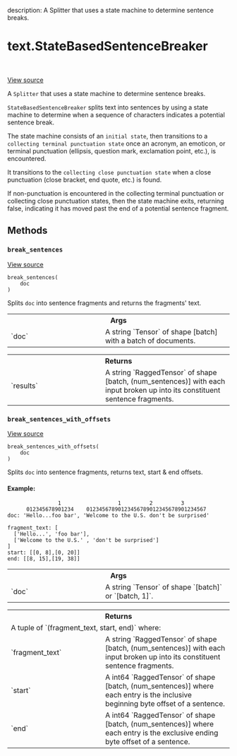 description: A Splitter that uses a state machine to determine sentence breaks.

<div itemscope itemtype="http://developers.google.com/ReferenceObject">
<meta itemprop="name" content="text.StateBasedSentenceBreaker" />
<meta itemprop="path" content="Stable" />
<meta itemprop="property" content="break_sentences"/>
<meta itemprop="property" content="break_sentences_with_offsets"/>
</div>

# text.StateBasedSentenceBreaker

<!-- Insert buttons and diff -->

<table class="tfo-notebook-buttons tfo-api nocontent" align="left">

</table>

<a target="_blank" href="https://github.com/tensorflow/text/tree/master/tensorflow_text/python/ops/state_based_sentence_breaker_op.py">View source</a>



A `Splitter` that uses a state machine to determine sentence breaks.

<!-- Placeholder for "Used in" -->

`StateBasedSentenceBreaker` splits text into sentences by using a state
machine to determine when a sequence of characters indicates a potential
sentence break.

The state machine consists of an `initial state`, then transitions to a
`collecting terminal punctuation state` once an acronym, an emoticon, or
terminal punctuation (ellipsis, question mark, exclamation point, etc.), is
encountered.

It transitions to the `collecting close punctuation state` when a close
punctuation (close bracket, end quote, etc.) is found.

If non-punctuation is encountered in the collecting terminal punctuation or
collecting close punctuation states, then the state machine exits, returning
false, indicating it has moved past the end of a potential sentence fragment.

## Methods

<h3 id="break_sentences"><code>break_sentences</code></h3>

<a target="_blank" href="https://github.com/tensorflow/text/tree/master/tensorflow_text/python/ops/state_based_sentence_breaker_op.py">View source</a>

<pre class="devsite-click-to-copy prettyprint lang-py tfo-signature-link">
<code>break_sentences(
    doc
)
</code></pre>

Splits `doc` into sentence fragments and returns the fragments' text.


<!-- Tabular view -->
 <table class="responsive fixed orange">
<colgroup><col width="214px"><col></colgroup>
<tr><th colspan="2">Args</th></tr>

<tr>
<td>
`doc`
</td>
<td>
A string `Tensor` of shape [batch] with a batch of documents.
</td>
</tr>
</table>



<!-- Tabular view -->
 <table class="responsive fixed orange">
<colgroup><col width="214px"><col></colgroup>
<tr><th colspan="2">Returns</th></tr>

<tr>
<td>
`results`
</td>
<td>
A string `RaggedTensor` of shape [batch, (num_sentences)]
with each input broken up into its constituent sentence fragments.
</td>
</tr>
</table>



<h3 id="break_sentences_with_offsets"><code>break_sentences_with_offsets</code></h3>

<a target="_blank" href="https://github.com/tensorflow/text/tree/master/tensorflow_text/python/ops/state_based_sentence_breaker_op.py">View source</a>

<pre class="devsite-click-to-copy prettyprint lang-py tfo-signature-link">
<code>break_sentences_with_offsets(
    doc
)
</code></pre>

Splits `doc` into sentence fragments, returns text, start & end offsets.


#### Example:

```
                1                  1         2         3
      012345678901234    01234567890123456789012345678901234567
doc: 'Hello...foo bar', 'Welcome to the U.S. don't be surprised'

fragment_text: [
  ['Hello...', 'foo bar'],
  ['Welcome to the U.S.' , 'don't be surprised']
]
start: [[0, 8],[0, 20]]
end: [[8, 15],[19, 38]]
```

<!-- Tabular view -->
 <table class="responsive fixed orange">
<colgroup><col width="214px"><col></colgroup>
<tr><th colspan="2">Args</th></tr>

<tr>
<td>
`doc`
</td>
<td>
A string `Tensor` of shape `[batch]` or `[batch, 1]`.
</td>
</tr>
</table>

<!-- Tabular view -->

 <table class="responsive fixed orange">
<colgroup><col width="214px"><col></colgroup>
<tr><th colspan="2">Returns</th></tr>
<tr class="alt">
<td colspan="2">
A tuple of `(fragment_text, start, end)` where:
</td>
</tr>
<tr>
<td>
`fragment_text`
</td>
<td>
A string `RaggedTensor` of shape [batch, (num_sentences)]
with each input broken up into its constituent sentence fragments.
</td>
</tr><tr>
<td>
`start`
</td>
<td>
A int64 `RaggedTensor` of shape [batch, (num_sentences)]
where each entry is the inclusive beginning byte offset of a sentence.
</td>
</tr><tr>
<td>
`end`
</td>
<td>
A int64 `RaggedTensor` of shape [batch, (num_sentences)]
where each entry is the exclusive ending byte offset of a sentence.
</td>
</tr>
</table>
